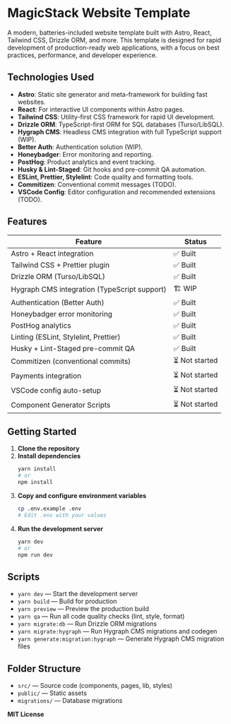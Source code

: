 # MagicStack Website Template

A modern, batteries-included website template built with Astro, React, Tailwind CSS, Drizzle ORM, and more. This template is designed for rapid development of production-ready web applications, with a focus on best practices, performance, and developer experience.

## Technologies Used

- **Astro**: Static site generator and meta-framework for building fast websites.
- **React**: For interactive UI components within Astro pages.
- **Tailwind CSS**: Utility-first CSS framework for rapid UI development.
- **Drizzle ORM**: TypeScript-first ORM for SQL databases (Turso/LibSQL).
- **Hygraph CMS**: Headless CMS integration with full TypeScript support (WIP).
- **Better Auth**: Authentication solution (WIP).
- **Honeybadger**: Error monitoring and reporting.
- **PostHog**: Product analytics and event tracking.
- **Husky & Lint-Staged**: Git hooks and pre-commit QA automation.
- **ESLint, Prettier, Stylelint**: Code quality and formatting tools.
- **Commitizen**: Conventional commit messages (TODO).
- **VSCode Config**: Editor configuration and recommended extensions (TODO).

## Features

| Feature                                      | Status         |
| -------------------------------------------- | -------------- |
| Astro + React integration                    | ✅ Built       |
| Tailwind CSS + Prettier plugin               | ✅ Built       |
| Drizzle ORM (Turso/LibSQL)                   | ✅ Built       |
| Hygraph CMS integration (TypeScript support) | 🏗️ WIP         |
| Authentication (Better Auth)                 | ✅ Built       |
| Honeybadger error monitoring                 | ✅ Built       |
| PostHog analytics                            | ✅ Built       |
| Linting (ESLint, Stylelint, Prettier)        | ✅ Built       |
| Husky + Lint-Staged pre-commit QA            | ✅ Built       |
| Commitizen (conventional commits)            | ⏳ Not started |
| Payments integration                         | ⏳ Not started |
| VSCode config auto-setup                     | ⏳ Not started |
| Component Generator Scripts                  | ⏳ Not started |

## Getting Started

1. **Clone the repository**
2. **Install dependencies**
   ```bash
   yarn install
   # or
   npm install
   ```
3. **Copy and configure environment variables**
   ```bash
   cp .env.example .env
   # Edit .env with your values
   ```
4. **Run the development server**
   ```bash
   yarn dev
   # or
   npm run dev
   ```

## Scripts

- `yarn dev` — Start the development server
- `yarn build` — Build for production
- `yarn preview` — Preview the production build
- `yarn qa` — Run all code quality checks (lint, style, format)
- `yarn migrate:db` — Run Drizzle ORM migrations
- `yarn migrate:hygraph` — Run Hygraph CMS migrations and codegen
- `yarn generate:migration:hygraph` — Generate Hygraph CMS migration files

## Folder Structure

- `src/` — Source code (components, pages, lib, styles)
- `public/` — Static assets
- `migrations/` — Database migrations

**MIT License**
